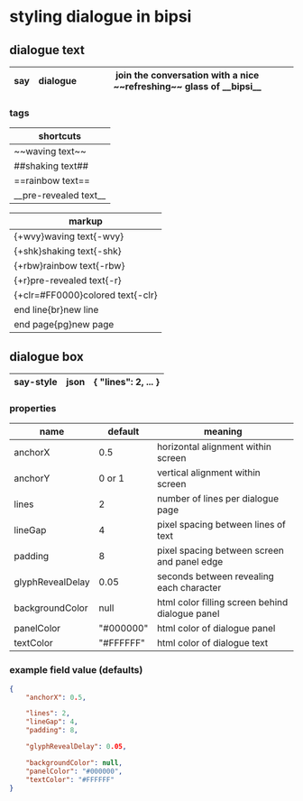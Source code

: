 # styling dialogue in bipsi

## dialogue text

| say | dialogue | join the conversation with a nice \~~refreshing~~ glass of \_\_bipsi__ |
|-----------|------|-------|

### tags

| shortcuts
|---
| \~~waving text~~
| ##shaking text##
| ==rainbow text==
| \_\_pre-revealed text__

| markup
|---
| {+wvy}waving text{-wvy}
| {+shk}shaking text{-shk}
| {+rbw}rainbow text{-rbw}
| {+r}pre-revealed text{-r}
| {+clr=#FF0000}colored text{-clr}
| end line{br}new line
| end page{pg}new page

## dialogue box

| say-style | json | { "lines": 2, ... } |
|-----------|------|-------|

### properties

| name | default | meaning
|---|---|---
| anchorX | 0.5 | horizontal alignment within screen
| anchorY | 0 or 1 | vertical alignment within screen
| lines   | 2   | number of lines per dialogue page
| lineGap | 4   | pixel spacing between lines of text 
| padding | 8   | pixel spacing between screen and panel edge
| glyphRevealDelay | 0.05 | seconds between revealing each character
| backgroundColor | null | html color filling screen behind dialogue panel
| panelColor      | "#000000" | html color of dialogue panel
| textColor       | "#FFFFFF" | html color of dialogue text  

### example field value (defaults)
```json
{
    "anchorX": 0.5,

    "lines": 2,
    "lineGap": 4,
    "padding": 8,

    "glyphRevealDelay": 0.05,

    "backgroundColor": null,
    "panelColor": "#000000",
    "textColor": "#FFFFFF"
}
```
